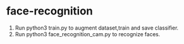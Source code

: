 # face-recognition

1. Run python3 train.py to augment dataset,train and save classifier.
2. Run python3 face_recognition_cam.py to recognize faces.